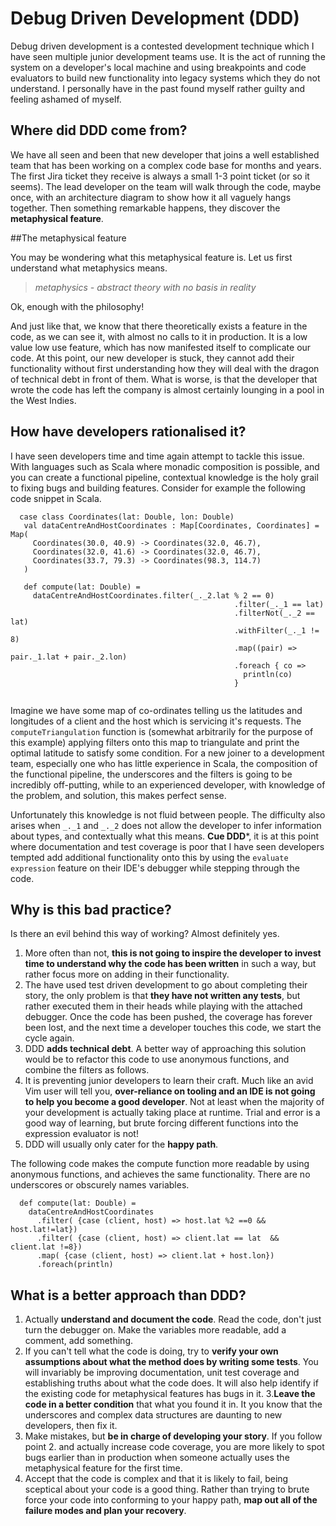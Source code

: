 Debug Driven Development (DDD)
==============================

Debug driven development is a contested development  technique which I have seen multiple junior development teams use. It is the act of running the system on a
 developer's local machine and using breakpoints and code evaluators to build new functionality into legacy systems which they do not understand. I personally have in the past 
 found myself rather guilty and feeling ashamed of myself. 

Where did DDD come from?
------------------------

We have all seen and been that new developer that joins a well established team that has been working on a complex code base for months and years. 
The first Jira ticket they receive is always a small 1-3 point ticket (or so it seems). The lead developer on the team will walk through the code, maybe once, 
with an architecture diagram to show how it all vaguely hangs together. Then something remarkable happens, they discover the **metaphysical feature**.
 
##The metaphysical feature

You may be wondering what this metaphysical feature is. Let us first understand what metaphysics means.

>_metaphysics - abstract theory with no basis in reality_

Ok, enough with the philosophy!

And just like that, we know that there theoretically exists a feature in the code, as we can see it, with almost no calls to it in production. It is a low value 
low use feature, which has now manifested itself to complicate our code. At this point, our new developer is stuck, they cannot add their functionality 
without first understanding how they will deal with the dragon of technical debt in front of them. What is worse, is that the developer that wrote the code
has left the company is almost certainly lounging in a pool in the West Indies. 

## How have developers rationalised it?

I have seen developers time and time again attempt to tackle this issue. With languages such as Scala where monadic composition is possible, and you
can create a functional pipeline, contextual knowledge is the holy grail to fixing bugs and building features. Consider for example the following code snippet in Scala.

~~~~ 
  case class Coordinates(lat: Double, lon: Double)
   val dataCentreAndHostCoordinates : Map[Coordinates, Coordinates] = Map(
     Coordinates(30.0, 40.9) -> Coordinates(32.0, 46.7),
     Coordinates(32.0, 41.6) -> Coordinates(32.0, 46.7),
     Coordinates(33.7, 79.3) -> Coordinates(98.3, 114.7)
   )

   def compute(lat: Double) =
     dataCentreAndHostCoordinates.filter(_._2.lat % 2 == 0)
                                                  .filter(_._1 == lat)
                                                  .filterNot(_._2 == lat)
                                                  .withFilter(_._1 != 8)
                                                  .map((pair) => pair._1.lat + pair._2.lon)
                                                  .foreach { co =>
                                                    println(co)
                                                  }
   
~~~~

 Imagine we have some map of co-ordinates telling us the latitudes and longitudes of a client and the host which is servicing it's requests. The `computeTriangulation` function
 is (somewhat arbitrarily for the purpose of this example) applying filters onto this map to triangulate and print the optimal latitude to satisfy some condition. 
 For a new joiner to a development team, especially one who has little experience in Scala, the composition of the functional pipeline, the underscores and the filters is going to be 
 incredibly off-putting, while to an experienced developer, with knowledge of the problem, and solution, this makes perfect sense. 
  
 Unfortunately this knowledge is not fluid between people. The difficulty also arises when ```_._1``` and ```_._2``` does not allow the developer to infer information about types, and 
 contextually what this means. **Cue DDD***, it is at this point where documentation and test coverage is poor that I have seen developers tempted add additional functionality onto this
 by using the `evaluate expression` feature on their IDE's debugger while stepping through the code.
 
## Why is this bad practice?

Is there an evil behind this way of working? Almost definitely yes. 

1. More often than not, **this is not going to inspire the developer to invest time to understand why the code has been written** in such a way, but rather focus more on adding in their functionality.
2. The have used test driven development to go about completing their story, the only problem is that **they have not written any tests**, but rather executed them in their heads while playing with the 
 attached debugger. Once the code has been pushed, the coverage has forever been lost, and the next time a developer touches this code, we start the cycle again.
3. DDD **adds technical debt**. A better way of approaching this solution would be to refactor this code to use anonymous functions, and combine the filters as follows.
4. It is preventing junior developers to learn their craft. Much like an avid Vim user will tell you, **over-reliance on tooling and an IDE is not going to help you become a good developer**. Not at least when
 the majority of your development is actually taking place at runtime. Trial and error is a good way of learning, but brute forcing different functions into the expression evaluator is not!
5. DDD will usually only cater for the **happy path**.  
 
The following code makes the compute function more readable by using anonymous functions, and achieves the same functionality. There are no underscores or obscurely names variables.

~~~~~
  def compute(lat: Double) =
    dataCentreAndHostCoordinates
      .filter( {case (client, host) => host.lat %2 ==0 && host.lat!=lat})
      .filter( {case (client, host) => client.lat == lat  && client.lat !=8})
      .map( {case (client, host) => client.lat + host.lon})
      .foreach(println)
~~~~~
 
## What is a better approach than DDD?

1. Actually **understand and document the code**. Read the code, don't just turn the debugger on. Make the variables more readable, add a comment, add something.
2. If you can't tell what the code is doing, try to **verify your own assumptions about what the method does by writing some tests**. You will invariably be improving documentation, unit test coverage and establishing 
  truths about what the code does. It will also help identify if the existing code for metaphysical features has bugs in it.
3.**Leave the code in a better condition** that what you found it in. It you know that the underscores and complex data structures are daunting to new developers, then fix it. 
4. Make mistakes, but **be in charge of developing your story**. If you follow point 2. and actually increase code coverage, you are more likely to spot bugs earlier than in production when someone actually uses the metaphysical 
feature for the first time.
5. Accept that the code is complex and that it is likely to fail, being sceptical about your code is a good thing. Rather than trying to brute force your code into conforming to your happy path, **map out all of the 
failure modes and plan your recovery**.


 



